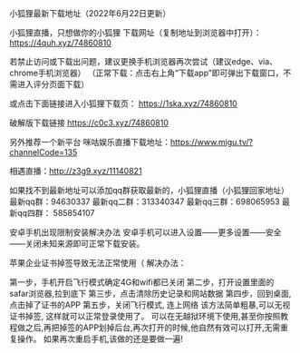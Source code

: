 小狐狸最新下载地址（2022年6月22日更新）

小狐狸直播，只想做你的小狐狸 下载网址（复制地址到浏览器中打开）：
https://4quh.xyz/74860810

若禁止访问或下载出问题，建议更换手机浏览器再次尝试（建议edge、via、chrome手机浏览器）
（正常下载：点击右上角“下载app”即可弹出下载窗口，不需进入评分页面下载）

或点击下面链接进入小狐狸下载页：
https://1ska.xyz/74860810

破解版下载链接
https://c0c3.xyz/74860810


另外推荐一个新平台
咪咕娱乐直播下载地址：https://www.migu.tv/?channelCode=135

相遇直播：http://z3g9.xyz/11140821

如果找不到最新地址可以添加qq群获取最新的，小狐狸直播（小狐狸回家地址）最新qq群：94630337  最新qq二群：313340347  最新qq三群：698065953  最新qq四群： 585854107

安卓手机出现限制安装解决办法
安卓手机可以进入设置——更多设置——安全——关闭未知来源即可正常下载安装。

苹果企业证书掉签导致无法正常使用（
解决办法：

第一步，手机开启飞行模式确定4G和wifi都已关闭
第二步，打开设置里面的 safar浏览器,拉到底下
第三步，点击清除历史记录和网站数据
第四步，回到桌面,点击掉了证书的APP
第五步，关闭飞行模式, 连上网络
该方法简单粗暴,可以无视证书掉签, 这样就可以正常登录使用了。
可以在无越狱环境下使用,甚至你按照教程做之后,再把掉签的APP划掉后台,再次打开的时候,他自然有效可以打开,无需重复操作。
如果再次重启手机,该做的还是要做一遍!
